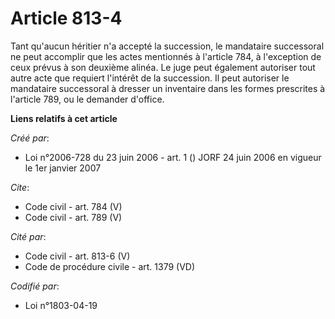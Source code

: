 # Article 813-4

Tant qu'aucun héritier n'a accepté la succession, le mandataire successoral ne peut accomplir que les actes mentionnés à
l'article 784, à l'exception de ceux prévus à son deuxième alinéa. Le juge peut également autoriser tout autre acte que
requiert l'intérêt de la succession. Il peut autoriser le mandataire successoral à dresser un inventaire dans les formes
prescrites à l'article 789, ou le demander d'office.

**Liens relatifs à cet article**

_Créé par_:

  - Loi n°2006-728 du 23 juin 2006 - art. 1 () JORF 24 juin 2006 en vigueur le 1er janvier 2007

_Cite_:

  - Code civil - art. 784 (V)
  - Code civil - art. 789 (V)

_Cité par_:

  - Code civil - art. 813-6 (V)
  - Code de procédure civile - art. 1379 (VD)

_Codifié par_:

  - Loi n°1803-04-19
